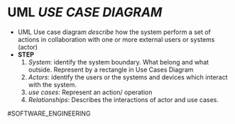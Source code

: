 # UML *USE CASE DIAGRAM*
* UML Use case diagram *describe* how the system perform a set of actions in collaboration with one or more external users or systems (actor)
* **STEP**
	1. *System*: identify the system boundary. What belong and what outside. Represent by a rectangle in Use Cases Diagram
	2. *Actors*: identify the users or the systems and devices which interact with the system.
	3. *use cases*: Represent an action/ operation
	4. *Relationships*: Describes the interactions of actor and use cases.

#SOFTWARE_ENGINEERING 
